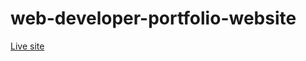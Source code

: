 # web-developer-portfolio-website
[Live site](https://ahasan2912.github.io/web-developer-portfolio-website/)
